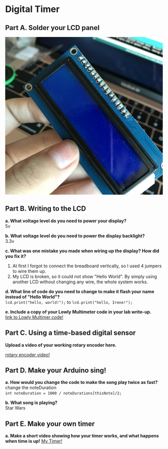# Digital Timer
 
## Part A. Solder your LCD panel
![Image of SolderLCD](https://github.com/zicongwei/IDD-Fa19-Lab2/blob/master/sold.jpeg)

## Part B. Writing to the LCD
 
**a. What voltage level do you need to power your display?**    
5v

**b. What voltage level do you need to power the display backlight?**  
3.3v
   
**c. What was one mistake you made when wiring up the display? How did you fix it?**  
1) At first I forgot to connect the breadboard vertically, so I used 4 jumpers to wire them up.
2) My LCD is broken, so it could not show "Hello World". By simply using another LCD without changing any wire, the whole system works. 

**d. What line of code do you need to change to make it flash your name instead of "Hello World"?**    
`lcd.print("hello, world!");` to `lcd.print("hello, Irene!");`

**e. Include a copy of your Lowly Multimeter code in your lab write-up.**  
[link to Lowly Multimer code!](https://github.com/zicongwei/IDD-Fa19-Lab2/blob/master/voltmeter.ino)

## Part C. Using a time-based digital sensor

**Upload a video of your working rotary encoder here.**  

[rotary encoder video!](https://youtu.be/nD4gTdD3ntg)

## Part D. Make your Arduino sing!

**a. How would you change the code to make the song play twice as fast?**   
change the noteDuration  
`int noteDuration = 1000 / noteDurations[thisNote]/2;`
  
**b. What song is playing?**  
Star Wars

## Part E. Make your own timer

**a. Make a short video showing how your timer works, and what happens when time is up!**
[My Timer!](https://youtu.be/-ktWo4iBLG8)
